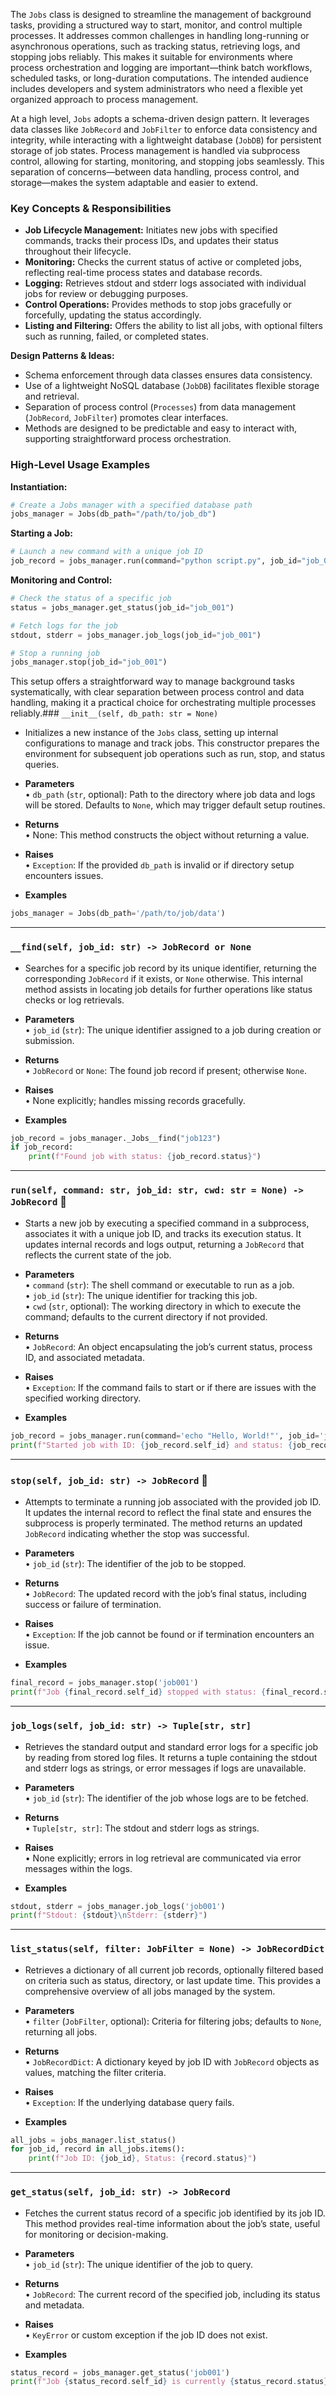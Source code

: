 The `Jobs` class is designed to streamline the management of background tasks, providing a structured way to start, monitor, and control multiple processes. It addresses common challenges in handling long-running or asynchronous operations, such as tracking status, retrieving logs, and stopping jobs reliably. This makes it suitable for environments where process orchestration and logging are important—think batch workflows, scheduled tasks, or long-duration computations. The intended audience includes developers and system administrators who need a flexible yet organized approach to process management.

At a high level, `Jobs` adopts a schema-driven design pattern. It leverages data classes like `JobRecord` and `JobFilter` to enforce data consistency and integrity, while interacting with a lightweight database (`JobDB`) for persistent storage of job states. Process management is handled via subprocess control, allowing for starting, monitoring, and stopping jobs seamlessly. This separation of concerns—between data handling, process control, and storage—makes the system adaptable and easier to extend.

### Key Concepts & Responsibilities

- **Job Lifecycle Management:** Initiates new jobs with specified commands, tracks their process IDs, and updates their status throughout their lifecycle.
- **Monitoring:** Checks the current status of active or completed jobs, reflecting real-time process states and database records.
- **Logging:** Retrieves stdout and stderr logs associated with individual jobs for review or debugging purposes.
- **Control Operations:** Provides methods to stop jobs gracefully or forcefully, updating the status accordingly.
- **Listing and Filtering:** Offers the ability to list all jobs, with optional filters such as running, failed, or completed states.

**Design Patterns & Ideas:**
- Schema enforcement through data classes ensures data consistency.
- Use of a lightweight NoSQL database (`JobDB`) facilitates flexible storage and retrieval.
- Separation of process control (`Processes`) from data management (`JobRecord`, `JobFilter`) promotes clear interfaces.
- Methods are designed to be predictable and easy to interact with, supporting straightforward process orchestration.

### High-Level Usage Examples

**Instantiation:**

```python
# Create a Jobs manager with a specified database path
jobs_manager = Jobs(db_path="/path/to/job_db")
```

**Starting a Job:**

```python
# Launch a new command with a unique job ID
job_record = jobs_manager.run(command="python script.py", job_id="job_001")
```

**Monitoring and Control:**

```python
# Check the status of a specific job
status = jobs_manager.get_status(job_id="job_001")

# Fetch logs for the job
stdout, stderr = jobs_manager.job_logs(job_id="job_001")

# Stop a running job
jobs_manager.stop(job_id="job_001")
```

This setup offers a straightforward way to manage background tasks systematically, with clear separation between process control and data handling, making it a practical choice for orchestrating multiple processes reliably.### `__init__(self, db_path: str = None)`  

- Initializes a new instance of the `Jobs` class, setting up internal configurations to manage and track jobs. This constructor prepares the environment for subsequent job operations such as run, stop, and status queries.  

- **Parameters**  
• `db_path` (`str`, optional): Path to the directory where job data and logs will be stored. Defaults to `None`, which may trigger default setup routines.  

- **Returns**  
• None: This method constructs the object without returning a value.  

- **Raises**  
• `Exception`: If the provided `db_path` is invalid or if directory setup encounters issues.  

- **Examples**  
```python
jobs_manager = Jobs(db_path='/path/to/job/data')
```  

---

### `__find(self, job_id: str) -> JobRecord or None`  

- Searches for a specific job record by its unique identifier, returning the corresponding `JobRecord` if it exists, or `None` otherwise. This internal method assists in locating job details for further operations like status checks or log retrievals.  

- **Parameters**  
• `job_id` (`str`): The unique identifier assigned to a job during creation or submission.  

- **Returns**  
• `JobRecord` or `None`: The found job record if present; otherwise `None`.  

- **Raises**  
• None explicitly; handles missing records gracefully.  

- **Examples**  
```python
job_record = jobs_manager._Jobs__find("job123")
if job_record:
    print(f"Found job with status: {job_record.status}")
```  

---

### `run(self, command: str, job_id: str, cwd: str = None) -> JobRecord` 🚀  

- Starts a new job by executing a specified command in a subprocess, associates it with a unique job ID, and tracks its execution status. It updates internal records and logs output, returning a `JobRecord` that reflects the current state of the job.  

- **Parameters**  
• `command` (`str`): The shell command or executable to run as a job.  
• `job_id` (`str`): The unique identifier for tracking this job.  
• `cwd` (`str`, optional): The working directory in which to execute the command; defaults to the current directory if not provided.  

- **Returns**  
• `JobRecord`: An object encapsulating the job’s current status, process ID, and associated metadata.  

- **Raises**  
• `Exception`: If the command fails to start or if there are issues with the specified working directory.  

- **Examples**  
```python
job_record = jobs_manager.run(command='echo "Hello, World!"', job_id='job001')
print(f"Started job with ID: {job_record.self_id} and status: {job_record.status}")
```  

---

### `stop(self, job_id: str) -> JobRecord` 🛑  

- Attempts to terminate a running job associated with the provided job ID. It updates the internal record to reflect the final state and ensures the subprocess is properly terminated. The method returns an updated `JobRecord` indicating whether the stop was successful.  

- **Parameters**  
• `job_id` (`str`): The identifier of the job to be stopped.  

- **Returns**  
• `JobRecord`: The updated record with the job’s final status, including success or failure of termination.  

- **Raises**  
• `Exception`: If the job cannot be found or if termination encounters an issue.  

- **Examples**  
```python
final_record = jobs_manager.stop('job001')
print(f"Job {final_record.self_id} stopped with status: {final_record.status}")
```  

---

### `job_logs(self, job_id: str) -> Tuple[str, str]`  

- Retrieves the standard output and standard error logs for a specific job by reading from stored log files. It returns a tuple containing the stdout and stderr logs as strings, or error messages if logs are unavailable.  

- **Parameters**  
• `job_id` (`str`): The identifier of the job whose logs are to be fetched.  

- **Returns**  
• `Tuple[str, str]`: The stdout and stderr logs as strings.  

- **Raises**  
• None explicitly; errors in log retrieval are communicated via error messages within the logs.  

- **Examples**  
```python
stdout, stderr = jobs_manager.job_logs('job001')
print(f"Stdout: {stdout}\nStderr: {stderr}")
```  

---

### `list_status(self, filter: JobFilter = None) -> JobRecordDict`  

- Retrieves a dictionary of all current job records, optionally filtered based on criteria such as status, directory, or last update time. This provides a comprehensive overview of all jobs managed by the system.  

- **Parameters**  
• `filter` (`JobFilter`, optional): Criteria for filtering jobs; defaults to `None`, returning all jobs.  

- **Returns**  
• `JobRecordDict`: A dictionary keyed by job ID with `JobRecord` objects as values, matching the filter criteria.  

- **Raises**  
• `Exception`: If the underlying database query fails.  

- **Examples**  
```python
all_jobs = jobs_manager.list_status()
for job_id, record in all_jobs.items():
    print(f"Job ID: {job_id}, Status: {record.status}")
```  

---

### `get_status(self, job_id: str) -> JobRecord`  

- Fetches the current status record of a specific job identified by its job ID. This method provides real-time information about the job’s state, useful for monitoring or decision-making.  

- **Parameters**  
• `job_id` (`str`): The unique identifier of the job to query.  

- **Returns**  
• `JobRecord`: The current record of the specified job, including its status and metadata.  

- **Raises**  
• `KeyError` or custom exception if the job ID does not exist.  

- **Examples**  
```python
status_record = jobs_manager.get_status('job001')
print(f"Job {status_record.self_id} is currently {status_record.status}")
```